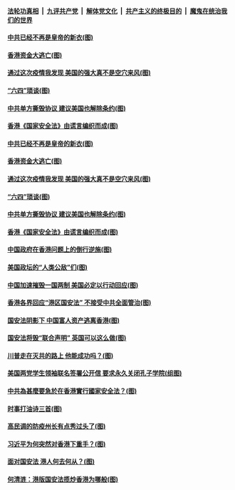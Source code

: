 

####  [法轮功真相](../../../../basic/blob/master/README.md?t=05301231) &nbsp;|&nbsp; [九评共产党](../../../../9ping.md/blob/master/README.md?t=05301231) &nbsp;|&nbsp; [解体党文化](../../../../jtdwh.md/blob/master/README.md?t=05301231)  &nbsp;|&nbsp; [共产主义的终极目的](../../../../gczydzjmd.md/blob/master/README.md?t=05301231) &nbsp;|&nbsp; [魔鬼在统治我们的世界](../../../../mgztzwmdsj.md/blob/master/README.md?t=05301231) 

#### [中共已经不再是皇帝的新衣(图)](../pages/p4/934896.md?t=05301231) 

#### [香港资金大逃亡(图)](../pages/p4/934894.md?t=05301231) 

#### [通过这次疫情我发现 美国的强大真不是空穴来风(图)](../pages/p4/934888.md?t=05301231) 

#### [“六四”琐谈(图)](../pages/p4/934905.md?t=05301231) 

#### [中共单方撕毁协议 建议美国也解除条约(图)](../pages/p4/934887.md?t=05301231) 

#### [香港《国家安全法》由谎言编织而成(图)](../pages/p4/934886.md?t=05301231) 

#### [中共已经不再是皇帝的新衣(图)](../pages/p4/934896.md?t=05301231) 

#### [香港资金大逃亡(图)](../pages/p4/934894.md?t=05301231) 

#### [通过这次疫情我发现 美国的强大真不是空穴来风(图)](../pages/p4/934888.md?t=05301231) 

#### [“六四”琐谈(图)](../pages/p4/934905.md?t=05301231) 

#### [中共单方撕毁协议 建议美国也解除条约(图)](../pages/p4/934887.md?t=05301231) 

#### [香港《国家安全法》由谎言编织而成(图)](../pages/p4/934886.md?t=05301231) 

#### [中国政府在香港问题上的倒行逆施(图)](../pages/p4/934880.md?t=05301231) 

#### [美国政坛的“人类公敌”们(图)](../pages/p4/934890.md?t=05301231) 

#### [中国加速摧毁一国两制 美国必定以行动回应(图)](../pages/p4/934815.md?t=05301231) 

#### [香港各界回应“港区国安法” 不接受中共全面管治(图)](../pages/p4/934801.md?t=05301231) 

#### [国安法阴影下 中国富人资产逃离香港(图)](../pages/p4/934775.md?t=05301231) 

#### [国安法将毁“联合声明” 英国可以这么做(图)](../pages/p4/934777.md?t=05301231) 

#### [川普走在灭共的路上 他能成功吗？(图)](../pages/p4/934782.md?t=05301231) 

#### [美国两党学生领袖联名签署公开信 要求永久关闭孔子学院(组图)](../pages/p4/934779.md?t=05301231) 

#### [中共為甚麼要急於在香港實行國家安全法？(图)](../pages/p4/934774.md?t=05301231) 

#### [时事打油诗三首(图)](../pages/p4/934713.md?t=05301231) 

#### [高民调的防疫州长有点秀过头了(图)](../pages/p4/934706.md?t=05301231) 

#### [习近平为何突然对香港下重手？(图)](../pages/p4/934697.md?t=05301231) 

#### [面对国安法 港人何去何从？(图)](../pages/p4/934690.md?t=05301231) 

#### [何清涟：港版国安法揽炒香港为哪般(图)](../pages/p4/934688.md?t=05301231) 

